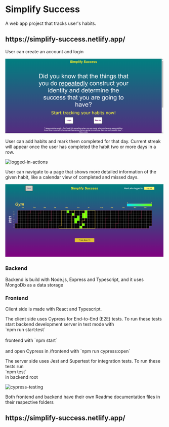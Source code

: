 <h1>Simplify Success</h1>

<p>A web app project that tracks user's habits. </p>
<h2>https://simplify-success.netlify.app/</h2>

<p>User can create an account and login</p>
<img src="frontend\src\images\newHabitTrackerNotLoggedInBig.png" alt="sign-up" width="500px" />

<p>User can add habits and mark them completed for that day. Current streak will appear once the user has completed the habit two or more days in a row.</p>
<img src="https://media.giphy.com/media/PRGAYF7Az9xdYkomiy/giphy.gif" alt="logged-in-actions" />

<p>User can navigate to a page that shows more detailed information of the given habit, like a calendar view of completed and missed days.</P>
<img src="frontend\src\images\newHabitTrackerHabitMoreInfoBig.png" alt="habit-more-info" width="500px" />

<h3>Backend</h3>
<p>Backend is build with Node.js, Express and Typescript, and it uses MongoDb as a data storage</p>
<h3>Frontend</h3>
<p>Client side is made with React and Typescript.</p>

<p>The client side uses Cypress for End-to-End (E2E) tests. To run these tests start backend development server in test mode with <br /> `npm run start:test`<br /> <br />frontend with `npm start`<br /> <br />and open Cypress in /frontend with `npm run cypress:open`<br /></p>

<p>The server side uses Jest and Supertest for integration tests. To run these tests run <br /> `npm test`<br /> in backend root </p>

<img src="https://media.giphy.com/media/vYuSGcdwFHkl80TmZK/giphy.gif" alt="cypress-testing" />

<br />
<p>Both frontend and backend have their own Readme documentation files in their respective folders</p>

<h2>https://simplify-success.netlify.app/</h2>
